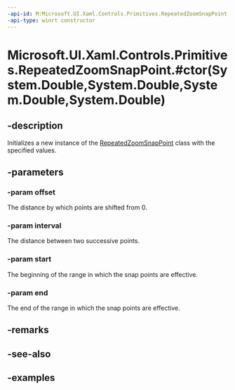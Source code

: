 ```yaml
---
-api-id: M:Microsoft.UI.Xaml.Controls.Primitives.RepeatedZoomSnapPoint.#ctor(System.Double,System.Double,System.Double,System.Double)
-api-type: winrt constructor
---
```


# Microsoft.UI.Xaml.Controls.Primitives.RepeatedZoomSnapPoint.#ctor(System.Double,System.Double,System.Double,System.Double)

<!--
public RepeatedZoomSnapPoint (double offset, double interval, double start, double end);
-->


## -description

Initializes a new instance of the [RepeatedZoomSnapPoint](repeatedzoomsnappoint.md) class with the specified values.

## -parameters

### -param offset

The distance by which points are shifted from 0.

### -param interval

The distance between two successive points.

### -param start

The beginning of the range in which the snap points are effective.

### -param end

The end of the range in which the snap points are effective.

## -remarks

## -see-also

## -examples


